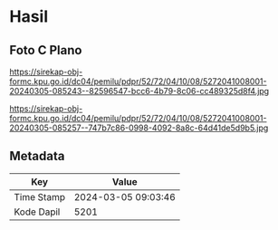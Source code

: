 # Hasil

## Foto C Plano

https://sirekap-obj-formc.kpu.go.id/dc04/pemilu/pdpr/52/72/04/10/08/5272041008001-20240305-085243--82596547-bcc6-4b79-8c06-cc489325d8f4.jpg

https://sirekap-obj-formc.kpu.go.id/dc04/pemilu/pdpr/52/72/04/10/08/5272041008001-20240305-085257--747b7c86-0998-4092-8a8c-64d41de5d9b5.jpg


## Metadata

| Key        | Value               |
| ---------- | ------------------- |
| Time Stamp | 2024-03-05 09:03:46 |
| Kode Dapil | 5201                |




